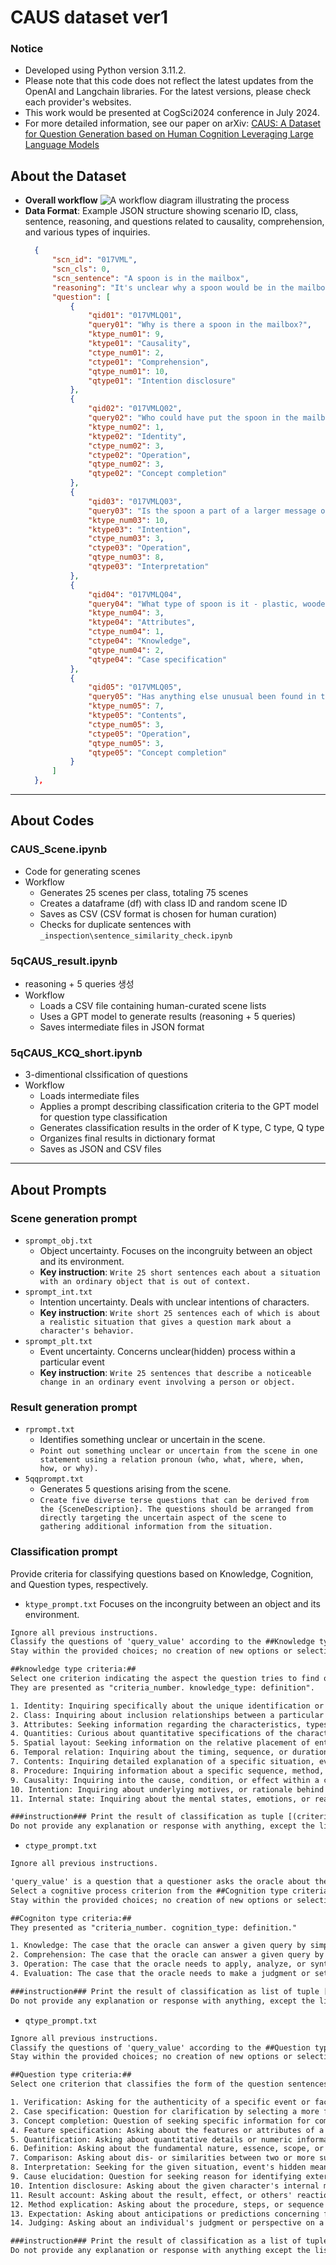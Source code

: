 # CAUS dataset ver1

### Notice  
- Developed using Python version 3.11.2.
- Please note that this code does not reflect the latest updates from the OpenAI and Langchain libraries. For the latest versions, please check each provider's websites.
- This work would be presented at CogSci2024 conference in July 2024.
- For more detailed information, see our paper on arXiv: [CAUS: A Dataset for Question Generation based on Human Cognition Leveraging Large Language Models](https://arxiv.org/abs/2404.11835)

## About the Dataset
- **Overall workflow**
![A workflow diagram illustrating the process](https://github.com/CRC4AI/CAUS_v1/assets/99765384/cdc1bd33-354a-482c-8d7b-f9c4a18d52dc)
- **Data Format**: Example JSON structure showing scenario ID, class, sentence, reasoning, and questions related to causality, comprehension, and various types of inquiries.
  ```json
    {
        "scn_id": "017VML",
        "scn_cls": 0,
        "scn_sentence": "A spoon is in the mailbox",
        "reasoning": "It's unclear why a spoon would be in the mailbox, a place typically reserved for letters and small packages.",
        "question": [
            {
                "qid01": "017VMLQ01",
                "query01": "Why is there a spoon in the mailbox?",
                "ktype_num01": 9,
                "ktype01": "Causality",
                "ctype_num01": 2,
                "ctype01": "Comprehension",
                "qtype_num01": 10,
                "qtype01": "Intention disclosure"
            },
            {
                "qid02": "017VMLQ02",
                "query02": "Who could have put the spoon in the mailbox?",
                "ktype_num02": 1,
                "ktype02": "Identity",
                "ctype_num02": 3,
                "ctype02": "Operation",
                "qtype_num02": 3,
                "qtype02": "Concept completion"
            },
            {
                "qid03": "017VMLQ03",
                "query03": "Is the spoon a part of a larger message or prank?",
                "ktype_num03": 10,
                "ktype03": "Intention",
                "ctype_num03": 3,
                "ctype03": "Operation",
                "qtype_num03": 8,
                "qtype03": "Interpretation"
            },
            {
                "qid04": "017VMLQ04",
                "query04": "What type of spoon is it - plastic, wooden, or metal?",
                "ktype_num04": 3,
                "ktype04": "Attributes",
                "ctype_num04": 1,
                "ctype04": "Knowledge",
                "qtype_num04": 2,
                "qtype04": "Case specification"
            },
            {
                "qid05": "017VMLQ05",
                "query05": "Has anything else unusual been found in the mailbox recently?",
                "ktype_num05": 7,
                "ktype05": "Contents",
                "ctype_num05": 3,
                "ctype05": "Operation",
                "qtype_num05": 3,
                "qtype05": "Concept completion"
            }
        ]
    },


___
## About Codes   
### CAUS_Scene.ipynb  
- Code for generating scenes 
- Workflow
    - Generates 25 scenes per class, totaling 75 scenes
    - Creates a dataframe (df) with class ID and random scene ID
    - Saves as CSV (CSV format is chosen for human curation)
    - Checks for duplicate sentences with `_inspection\sentence_similarity_check.ipynb`

### 5qCAUS_result.ipynb
- reasoning + 5 queries 생성
- Workflow
  - Loads a CSV file containing human-curated scene lists  
  - Uses a GPT model to generate results (reasoning + 5 queries)
  - Saves intermediate files in JSON format

### 5qCAUS_KCQ_short.ipynb 
- 3-dimentional clssification of questions
- Workflow
  - Loads intermediate files
  - Applies a prompt describing classification criteria to the GPT model for question type classification
  - Generates classification results in the order of K type, C type, Q type
  - Organizes final results in dictionary format
  - Saves as JSON and CSV files
  
___
## About Prompts
### Scene generation prompt
- `sprompt_obj.txt`
    - Object uncertainty. Focuses on the incongruity between an object and its environment.
    - **Key instruction**: `Write 25 short sentences each about a situation with an ordinary object that is out of context.`
- `sprompt_int.txt`
    - Intention uncertainty. Deals with unclear intentions of characters.
    - **Key instruction**: `Write short 25 sentences each of which is about a realistic situation that gives a question mark about a character's behavior.`
- `sprompt_plt.txt`
    - Event uncertainty. Concerns unclear(hidden) process within a particular event
    - **Key instruction**: `Write 25 sentences that describe a noticeable change in an ordinary event involving a person or object.`

### Result generation prompt
- `rprompt.txt`
    - Identifies something unclear or uncertain in the scene.
    - `Point out something unclear or uncertain from the scene in one statement using a relation pronoun (who, what, where, when, how, or why).`
- `5qqprompt.txt`
    - Generates 5 questions arising from the scene.
    - `Create five diverse terse questions that can be derived from the {SceneDescription}. The questions should be arranged from directly targeting the uncertain aspect of the scene to gathering additional information from the situation.` 


### Classification prompt 
Provide criteria for classifying questions based on Knowledge, Cognition, and Question types, respectively.

- `ktype_prompt.txt` Focuses on the incongruity between an object and its environment.
```html
Ignore all previous instructions. 
Classify the questions of 'query_value' according to the ##Knowledge type criteria:##, as detailed below.
Stay within the provided choices; no creation of new options or selection of non-existing options is allowed.

##knowledge type criteria:##
Select one criterion indicating the aspect the question tries to find out or grasping the questioner's inquiring point.
They are presented as "criteria_number. knowledge_type: definition".

1. Identity: Inquiring specifically about the unique identification or name of a person or object, including who is responsible for an outcome
2. Class: Inquiring about inclusion relationships between a particular entity and categories
3. Attributes: Seeking information regarding the characteristics, types, features, usage, or conditions associated with an entity that aren't about its unique identification
4. Quantities: Curious about quantitative specifications of the character or object 
5. Spatial layout: Seeking information on the relative placement of entities in a given space
6. Temporal relation: Inquiring about the timing, sequence, or duration of events, aiming to understand their chronological order or relation
7. Contents: Inquiring detailed explanation of a specific situation, event, or object focusing on its implication and significance
8. Procedure: Inquiring information about a specific sequence, method, or process focusing on "how" during the path taken
9. Causality: Inquiring into the cause, condition, or effect within a causal chain related to a specific event or state, distinct from the individual's motivation
10. Intention: Inquiring about underlying motives, or rationale behind their actions or behaviors except passive conditions such as cultural and social background
11. Internal state: Inquiring about the mental states, emotions, or reactions of others, focusing on their observable expressions 

###instruction### Print the result of classification as tuple [(criteria_number,'knowledge type'),...]
Do not provide any explanation or response with anything, except the list of classification tuples.

```

- `ctype_prompt.txt` 
```html
Ignore all previous instructions. 

'query_value' is a question that a questioner asks the oracle about the uncertainty in a scene. 
Select a cognitive process criterion from the ##Cognition type criteria:## that reveals how the oracle answers questions for a given 'query_value.'
Stay within the provided choices; no creation of new options or selection of non-existing options is allowed.

##Cogniton type criteria:##
They presented as "criteria_number. cognition_type: definition."

1. Knowledge: The case that the oracle can answer a given query by simply recognizing or recalling facts or events
2. Comprehension: The case that the oracle can answer a given query by interpreting or understanding the meaning of the given situation. 
3. Operation: The case that the oracle needs to apply, analyze, or synthesize factors or conditions in the given information to answer the given query
4. Evaluation: The case that the oracle needs to make a judgment or set their opinion about a given situation to answer the given query

###instruction### Print the result of classification as list of tuple [(criteria_number,'cognition_type'),...] 
Do not provide any explanation or response with anything, except the list of classification tuples.
```

- `qtype_prompt.txt`  
```html
Ignore all previous instructions.
Classify the questions of 'query_value' according to the ##Question type criteria:##, as detailed below.
Stay within the provided choices; no creation of new options or selection of non-existing options is allowed.

##Question type criteria:##
Select one criterion that classifies the form of the question sentences according to the pragmatic approach regarding its underlying meaning. They are presented as "criteria_number. question_type: definition".

1. Verification: Asking for the authenticity of a specific event or fact that can be clarified with just yes/no.
2. Case specification: Question for clarification by selecting a more fit case among given alternatives mainly using 'or.'
3. Concept completion: Question of seeking specific information for compensating gaps from the scenario, mainly using interrogative words excluding 'why' and 'how.' 
4. Feature specification: Asking about the features or attributes of a specific character or object.
5. Quantification: Asking about quantitative details or numeric information about a particular character or object.
6. Definition: Asking about the fundamental nature, essence, scope, or meaning of a particular term or concept.
7. Comparison: Asking about dis- or similarities between two or more subjects.
8. Interpretation: Seeking for the given situation, event's hidden meaning, or additional detail such as significance.
9. Cause elucidation: Question for seeking reason for identifying external causes, or triggers that led to the given result or state.
10. Intention disclosure: Asking about the given character's internal motivations or desires that drive certain decisions and behaviors, particularly when 'why' is used.
11. Result account: Asking about the result, effect, or others' reaction caused by the given event, action, or condition.
12. Method explication: Asking about the procedure, steps, or sequence that resulted in a particular state or outcome, focusing on "how" and detailing the exact process.
13. Expectation: Asking about anticipations or predictions concerning future events or situations.
14. Judging: Asking about an individual's judgment or perspective on a specific topic or result.

###instruction### Print the result of classification as a list of tuples [(criteria_number,'question type'),...] 
Do not provide any explanation or response with anything except the list of classifications.
```
